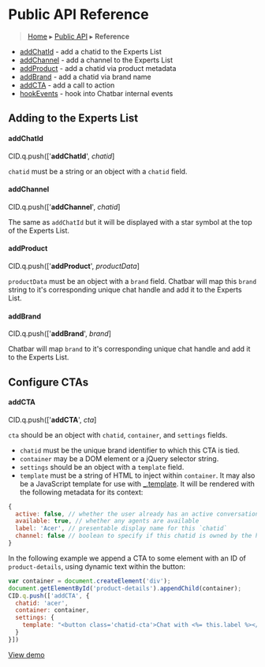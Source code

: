 Public API Reference
====================

> [Home](index.md) ▸ [Public API](index.md#Public_API) ▸ **Reference**

* [addChatId](public-api-reference.md#addChatId) - add a chatid to the Experts List
* [addChannel](public-api-reference.md#addChannel) - add a channel to the Experts List
* [addProduct](public-api-reference.md#addProduct) - add a chatid via product metadata
* [addBrand](public-api-reference.md#addBrand) - add a chatid via brand name
* [addCTA](public-api-reference.md#addCTA) - add a call to action
* [hookEvents](public-api-reference.md#hookEvents) - hook into Chatbar internal events

Adding to the Experts List
--------------------------

#### addChatId

CID.q.push(['**addChatId**', *chatid*]

`chatid` must be a string or an object with a `chatid` field.

#### addChannel

CID.q.push(['**addChannel**', *chatid*]

The same as `addChatId` but it will be displayed with a star symbol at the top of the
Experts List.

#### addProduct

CID.q.push(['**addProduct**', *productData*]

`productData` must be an object with a `brand` field. Chatbar will map this `brand` string
to it's corresponding unique chat handle and add it to the Experts List.

#### addBrand

CID.q.push(['**addBrand**', *brand*]

Chatbar will map `brand` to it's corresponding unique chat handle and add it to the Experts
List.

Configure CTAs
--------------

#### addCTA

CID.q.push(['**addCTA**', *cta*]

`cta` should be an object with `chatid`, `container`, and `settings` fields.

* `chatid` must be the unique brand identifier to which this CTA is tied.
* `container` may be a DOM element or a jQuery selector string.
* `settings` should be an object with a `template` field.
* `template` must be a string of HTML to inject within `container`. It may also be a
JavaScript template for use with [_.template](http://underscorejs.org/#template). It
will be rendered with the following metadata for its context:

```javascript
{
  active: false, // whether the user already has an active conversation with this `chatid`
  available: true, // whether any agents are available
  label: 'Acer', // presentable display name for this `chatid`
  channel: false // boolean to specify if this chatid is owned by the hosting channel
}
```

In the following example we append a CTA to some element with an ID of `product-details`,
using dynamic text within the button:

```javascript
var container = document.createElement('div');
document.getElementById('product-details').appendChild(container);
CID.q.push(['addCTA', {
  chatid: 'acer',
  container: container,
  settings: {
    template: "<button class='chatid-cta'>Chat with <%= this.label %></button>"
  }
}])
```

[View demo](https://s3.amazonaws.com/chatid-mojo/g/context/docs-cta/index.html)
